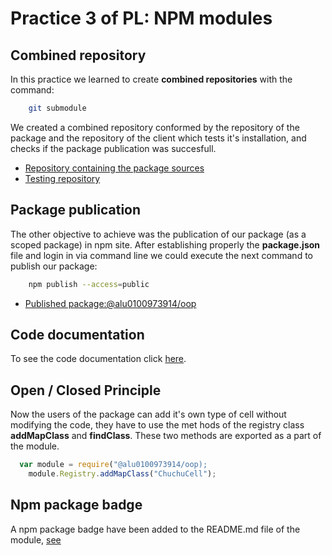 # Practice 3 of PL: NPM modules
## Combined repository
In this practice we learned to create **combined repositories** with the command:
```bash
	git submodule
```
We created a combined repository conformed by the repository of the package and the repository of the client which tests it's installation, and checks if the package publication was succesfull.
* [Repository containing the package sources](https://github.com/ULL-ESIT-PL-1718/oop-alu0100973914.git)
* [Testing repository](https://github.com/ULL-ESIT-PL-1718/prueba-oop-alu0100973914.git)

## Package publication
The other objective to achieve was the publication of our package (as a scoped package)  in npm site. After establishing properly the **package.json** file and login in via command line we could execute the next command to publish our package:
```bash
	npm publish --access=public
```
* [Published package:@alu0100973914/oop](https://www.npmjs.com/package/@alu0100973914/oop)

## Code documentation
To see the code documentation click [here](https://ull-esit-pl-1718.github.io/oop-alu0100973914/).

## Open / Closed Principle
Now the users of the package can add it's own type of cell without modifying the code, they have to use the met
hods of the registry class **addMapClass** and **findClass**. These two methods are exported as a part of the module.
```js
  var module = require("@alu0100973914/oop);
	module.Registry.addMapClass("ChuchuCell");
```

## Npm package badge
A npm package badge have been added to the README.md file of the module, [see](https://github.com/ULL-ESIT-PL-1718/oop-alu0100973914.git)

